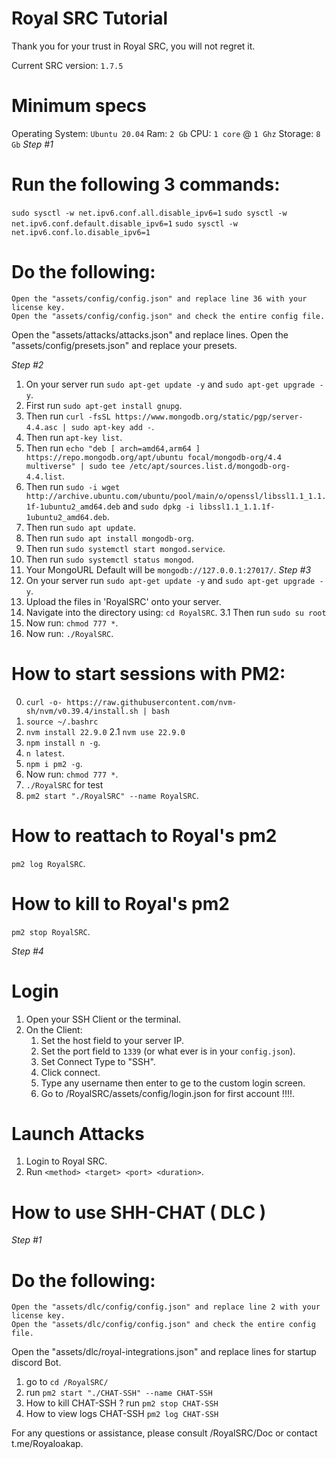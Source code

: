 # Royal SRC Tutorial

Thank you for your trust in Royal SRC, you will not regret it.

Current SRC version: `1.7.5`

# Minimum specs

Operating System: `Ubuntu 20.04`
Ram: `2 Gb`
CPU: `1 core` @ `1 Ghz`
Storage: `8 Gb`
*Step #1*

# Run the following 3 commands:

`sudo sysctl -w net.ipv6.conf.all.disable_ipv6=1`
`sudo sysctl -w net.ipv6.conf.default.disable_ipv6=1`
`sudo sysctl -w net.ipv6.conf.lo.disable_ipv6=1`


# Do the following:
	Open the "assets/config/config.json" and replace line 36 with your license key.
	Open the "assets/config/config.json" and check the entire config file.
   Open the "assets/attacks/attacks.json" and replace lines.
	Open the "assets/config/presets.json" and replace your presets.

*Step #2*
1.  On your server run `sudo apt-get update -y` and `sudo apt-get upgrade -y`.
2.  First run `sudo apt-get install gnupg`.
3.  Then run `curl -fsSL https://www.mongodb.org/static/pgp/server-4.4.asc | sudo apt-key add -`.
4.  Then run `apt-key list`.
5.  Then run `echo "deb [ arch=amd64,arm64 ] https://repo.mongodb.org/apt/ubuntu focal/mongodb-org/4.4 multiverse" | sudo tee /etc/apt/sources.list.d/mongodb-org-4.4.list`.
6.  Then run `sudo -i wget http://archive.ubuntu.com/ubuntu/pool/main/o/openssl/libssl1.1_1.1.1f-1ubuntu2_amd64.deb` and `sudo dpkg -i libssl1.1_1.1.1f-1ubuntu2_amd64.deb`.
6.  Then run `sudo apt update`.
7.  Then run `sudo apt install mongodb-org`.
8.  Then run `sudo systemctl start mongod.service`.
9.  Then run `sudo systemctl status mongod`.
10. Your MongoURL Default will be `mongodb://127.0.0.1:27017/`.
*Step #3*
1. On your server run `sudo apt-get update -y` and `sudo apt-get upgrade -y`.
2. Upload the files in 'RoyalSRC' onto your server.
3. Navigate into the directory using: `cd RoyalSRC`.
3.1 Then run `sudo su root`
4. Now run: `chmod 777 *`.
5. Now run: `./RoyalSRC`.

# How to start sessions with PM2:
0. `curl -o- https://raw.githubusercontent.com/nvm-sh/nvm/v0.39.4/install.sh | bash`
1. `source ~/.bashrc`
2. `nvm install 22.9.0`
2.1 `nvm use 22.9.0`
3. `npm install n -g`.
4. `n latest`.
5. `npm i pm2 -g`.
6. Now run: `chmod 777 *`.
7. `./RoyalSRC` for test
8. `pm2 start "./RoyalSRC" --name RoyalSRC`.

# How to reattach to Royal's pm2

`pm2 log RoyalSRC`.

# How to kill to Royal's pm2

`pm2 stop RoyalSRC`.

*Step #4*
# Login
1. Open your SSH Client or the terminal.
2. On the Client:
   1. Set the host field to your server IP.
   2. Set the port field to `1339` (or what ever is in your `config.json`).
   3. Set Connect Type to "SSH".
   4. Click connect.
   5. Type any username then enter to ge to the custom login screen. 
   6. Go to /RoyalSRC/assets/config/login.json for first account !!!!.

# Launch Attacks

1. Login to Royal SRC.
2. Run `<method> <target> <port> <duration>`.   

# How to use SHH-CHAT ( DLC )
*Step #1*
# Do the following:
	Open the "assets/dlc/config/config.json" and replace line 2 with your license key.
	Open the "assets/dlc/config/config.json" and check the entire config file.
   Open the "assets/dlc/royal-integrations.json" and replace lines for startup discord Bot.

1. go to `cd /RoyalSRC/`
2. run `pm2 start "./CHAT-SSH" --name CHAT-SSH`
3. How to kill CHAT-SSH ? run `pm2 stop CHAT-SSH`
4. How to view logs CHAT-SSH `pm2 log CHAT-SSH`

For any questions or assistance, please consult /RoyalSRC/Doc or contact t.me/Royaloakap.

